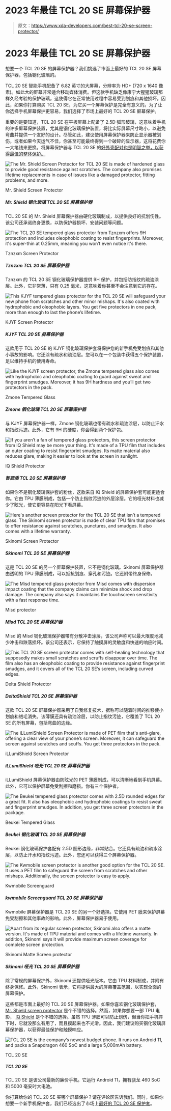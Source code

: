 # 2023 年最佳 TCL 20 SE 屏幕保护器

> 原文：<https://www.xda-developers.com/best-tcl-20-se-screen-protector/>

# 2023 年最佳 TCL 20 SE 屏幕保护器

想要一个 TCL 20 SE 的屏幕保护器？我们挑选了市面上最好的 TCL 20 SE 屏幕保护器，包括钢化玻璃的。

TCL 20 SE 智能手机配备了 6.82 英寸的大屏幕，分辨率为 HD+ (720 x 1640 像素)。如此大的屏幕非常适合移动媒体消费。但这款手机缺乏像康宁大猩猩玻璃那样久经考验的保护玻璃，这使得它在正常使用过程中容易受到划痕和其他损坏。因此，如果你打算购买 TCL 20 SE，为它买一个屏幕保护是完全有意义的。为了让你选择手机屏幕保护更容易，我们选择了市场上最好的 TCL 20 SE 屏幕保护。

重要的是要知道，TCL 20 SE 在平板屏幕上配备了 2.5D 弧形玻璃，这意味着手机的许多屏幕保护装置，尤其是钢化玻璃保护装置，将比实际屏幕尺寸略小，以避免弯曲并提供一个友好的设计。尽管如此，建议使用屏幕保护器来防止显示器被划伤，或者如果今天运气不佳，你甚至可能最终得到一个破碎的显示器，这将花费你一大笔钱来更换。将屏幕保护器与 TCL 20 SE 的[好外壳配对也是明智之举，以获得最佳的整体保护。](https://www.xda-developers.com/best-tcl-20-se-cases/)

 <picture>![The Mr. Shield Screen Protector for TCL 20 SE is made of hardened glass to provide good resistance against scratches. The company also promises lifetime replacements in case of issues like a damaged protector, fitting problems, and more.](img/c90a71f80fc814802492328337f32e00.png)</picture> 

Mr. Shield Screen Protector

##### Mr. Shield 钢化玻璃 TCL 20 SE 屏幕保护器

TCL 20 SE 的 Mr. Shield 屏幕保护器由硬化玻璃制成，以提供良好的抗划伤性。该公司还承诺终身更换，以防保护器损坏、安装问题等问题。

 <picture>![The TCL 20 SE tempered glass protector from Tznzxm offers 9H protection and includes oleophobic coating to resist fingerprints. Moreover, it's super-thin at 0.25mm, meaning you won’t even notice it's there.](img/8ed3c861292effaa10de139879b0956a.png)</picture> 

Tznzxm Screen Protector

##### Tznzxm TCL 20 SE 屏幕保护器

Tznzxm 的 TCL 20 SE 钢化玻璃保护器提供 9H 保护，并包括防指纹的疏油涂层。此外，它非常薄，只有 0.25 毫米，这意味着你甚至不会注意到它的存在。

 <picture>![This KJYF tempered glass protector for the TCL 20 SE will safeguard your new phone from scratches and other minor mishaps. It's also coated with hydrophobic and oleophobic layers. You get five protectors in one pack, more than enough to last the phone’s lifetime.](img/517a0e8a8cc762533874cbee73faa525.png)</picture> 

KJYF Screen Protector

##### KJYF TCL 20 SE 屏幕保护器

这款用于 TCL 20 SE 的 KJYF 钢化玻璃保护套将保护您的新手机免受划痕和其他小事故的影响。它还涂有疏水和疏油层。您可以在一个包装中获得五个保护装置，足以维持手机的使用寿命。

 <picture>![Like the KJYF screen protector, the Zmone tempered glass also comes with hydrophobic and oleophobic coating to guard against sweat and fingerprint smudges. Moreover, it has 9H hardness and you’ll get two protectors in the pack.](img/fe47cc3374f7735620065a7f52865b80.png)</picture> 

Zmone Tempered Glass

##### Zmone 钢化玻璃 TCL 20 SE 屏幕保护器

与 KJYF 屏幕保护器一样，Zmone 钢化玻璃也带有疏水和疏油涂层，以防止汗水和指纹污迹。此外，它有 9H 的硬度，你会得到两个保护包。

 <picture>![If you aren’t a fan of tempered glass protectors, this screen protector from IQ Shield may be more your thing. It's made of a TPU film that includes an outer coating to resist fingerprint smudges. Its matte material also reduces glare, making it easier to look at the screen in sunlight.](img/971c58b38d7fad39e0a732370d69a928.png)</picture> 

IQ Shield Protector

##### 智商盾 TCL 20 SE 屏幕保护器

如果你不是钢化玻璃保护套的粉丝，这款来自 IQ Shield 的屏幕保护套可能更适合你。它由 TPU 薄膜制成，包括一个防止指纹污迹的外层涂层。它的哑光材料也减少了眩光，使它更容易在阳光下看屏幕。

 <picture>![Here's another screen protector for the TCL 20 SE that isn’t a tempered glass. The Skinomi screen protector is made of clear TPU film that promises to offer resistance against scratches, punctures, and smudges. It also comes with a lifetime warranty.](img/a8b6f9feafaae22e478878027225d831.png)</picture> 

Skinomi Screen Protector

##### Skinomi TCL 20 SE 屏幕保护器

这是 TCL 20 SE 的另一个屏幕保护装置，它不是钢化玻璃。Skinomi 屏幕保护器由透明的 TPU 薄膜制成，可以抵抗划痕、穿孔和污迹。它还附带终身保修。

 <picture>![The Misd tempered glass protector from Misd comes with dispersion impact coating that the company claims can minimize shock and drop damage. The company also says it maintains the touchscreen sensitivity with a fast response time.](img/21fe9fe236861e1fbcac680302450158.png)</picture> 

Misd protector

##### Misd TCL 20 SE 屏幕保护器

Misd 的 Misd 钢化玻璃保护器带有分散冲击涂层，该公司声称可以最大限度地减少冲击和跌落损坏。该公司还表示，它保持了触摸屏的灵敏度和快速的响应时间。

 <picture>![This TCL 20 SE screen protector comes with self-healing technology that supposedly makes small scratches and scruffs disappear over time. The film also has an oleophobic coating to provide resistance against fingerprint smudges, and it covers all of the TCL 20 SE’s screen, including curved edges.](img/c06d56816b1166b3ec7ba0752a42de43.png)</picture> 

Delta Shield Protector

##### DeltaShield TCL 20 SE 屏幕保护器

这款 TCL 20 SE 屏幕保护器采用了自我修复技术，据称可以随着时间的推移使小划痕和绒毛消失。该薄膜还具有疏油涂层，以防止指纹污迹，它覆盖了 TCL 20 SE 的所有屏幕，包括弯曲的边缘。

 <picture>![The iLLumiShield Screen Protector is made of PET film that's anti-glare, offering a clear view of your phone’s screen. Moreover, it can safeguard the screen against scratches and scuffs. You get three protectors in the pack.](img/737341bb5b3d9bf1cf8a40be00200101.png)</picture> 

iLLumiShield Screen Protector

##### iLLumiShield 哑光 TCL 20 SE 屏幕保护器

iLLumiShield 屏幕保护器由防眩光的 PET 薄膜制成，可以清晰地看到手机屏幕。此外，它可以保护屏幕免受刮擦和磨损。你有三个保护者。

 <picture>![The Beukei tempered glass protector comes with 2.5D rounded edges for a great fit. It also has oleophobic and hydrophobic coatings to resist sweat and fingerprint smudges. In addition, you get three screen protectors in the package.](img/ff3a1068e924a7243682d244b2d24aa0.png)</picture> 

Beukei Tempered Glass

##### Beukei 钢化玻璃 TCL 20 SE 屏幕保护器

Beukei 钢化玻璃保护套配有 2.5D 圆形边缘，非常贴合。它还具有疏油和疏水涂层，以防止汗水和指纹污迹。此外，您还可以获得三个屏幕保护器。

 <picture>![The Kwmobile screen protector is another good option for the TCL 20 SE. It uses a PET film to safeguard the screen from scratches and other mishaps. Additionally, the screen protector is easy to apply.](img/a242bee7e42b823c017a352e17e53689.png)</picture> 

Kwmobile Screenguard

##### kwmobile Screenguard TCL 20 SE 屏幕保护器

Kwmobile 屏幕保护器是 TCL 20 SE 的另一个好选择。它使用 PET 膜来保护屏幕免受刮擦和其他事故的影响。此外，屏幕保护器易于使用。

 <picture>![Apart from its regular screen protector, Skinomi also offers a matte version. It's made of TPU material and comes with a lifetime warranty. In addition, Skinomi says it will provide maximum screen coverage for complete screen protection.](img/cd2a08fe24c51a3a0f9450faa7f6e4ad.png)</picture> 

Skinomi Matte Screen protector

##### Skinomi 哑光 TCL 20 SE 屏幕保护器

除了常规的屏幕保护外，Skinomi 还提供哑光版本。它由 TPU 材料制成，并附有终身保修。此外，Skinomi 表示，它将提供最大的屏幕覆盖范围，以实现全面的屏幕保护。

这些都是市面上最好的 TCL 20 SE 屏幕保护器。如果你喜欢钢化玻璃保护套， [Mr. Shield screen protector](https://www.amazon.com/Mr-Shield-Designed-Tempered-Protector-Replacement/dp/B08YJWXS7N/?tag=xda-6a2o4ss-20&ascsubtag=UUxdaUeUpU6162&asc_refurl=https%3A%2F%2Fwww.xda-developers.com%2Fbest-tcl-20-se-screen-protector%2F&asc_campaign=Short-Term) 是个不错的选择。然而，如果你想要一部 TPU 电影， [IQ Shield](https://www.amazon.com/Shield-Protector-Compatible-Anti-Glare-Anti-Bubble/dp/B098BRHGGZ/?tag=xda-6a2o4ss-20&ascsubtag=UUxdaUeUpU6162&asc_refurl=https%3A%2F%2Fwww.xda-developers.com%2Fbest-tcl-20-se-screen-protector%2F&asc_campaign=Short-Term) 是个不错的选择。虽然 TPU 薄膜可以防止划伤，但当你把手机摔下时，它就没那么有用了，而且摸起来也不光滑。因此，我们建议购买钢化玻璃屏幕保护器，以获得最佳保护和触摸响应。

 <picture>![TCL 20 SE is the company’s newest budget phone. It runs on Android 11, and packs a Snapdragon 460 SoC and a large 5,000mAh battery.](img/3c6fbfba18f46a4501d39bb33a5e79bd.png)</picture> 

TCL 20 SE

##### TCL 20 SE

TCL 20 SE 是该公司最新的廉价手机。它运行 Android 11，拥有骁龙 460 SoC 和 5000 毫安时大电池。

你打算给你的 TCL 20 SE 买哪个屏幕保护？请在评论区告诉我们。同时，如果你想要一个新手机保护套，我们已经选出了市场上[最好的 TCL 20 SE 保护套](https://www.xda-developers.com/best-tcl-20-se-cases/)。